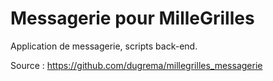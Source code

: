 # Messagerie pour MilleGrilles

Application de messagerie, scripts back-end.

Source : https://github.com/dugrema/millegrilles_messagerie

